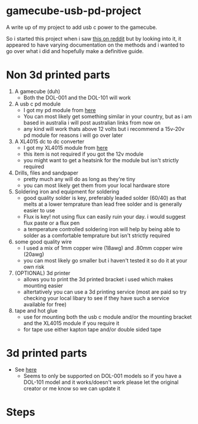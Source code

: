 # gamecube-usb-pd-project
A write up of my project to add usb c power to the gamecube.


So i started this project when i saw [this on reddit](https://www.reddit.com/r/Gamecube/comments/sf5h0c/no_more_bulky_power_brick_welcome_to_2022_with/) but by looking into it, it appeared to have varying documentation on the methods and i wanted to go over what i did and hopefully make a definitive guide.


# Non 3d printed parts
1. A gamecube (duh)
    - Both the DOL-001 and the DOL-101 will work
2. A usb c pd module
    - I got my pd module from [here](https://www.ebay.com.au/itm/325333680483)
    - You can most likely get something similar in your country, but as i am based in australia i will post australian links from now on
    - any kind will work thats above 12 volts but i recommend a 15v-20v pd module for reasons i will go over later
3. A XL4015 dc to dc converter
    - I got my XL4015 module from [here](https://www.ebay.com.au/itm/304733979710)
    - this item is not required if you got the 12v module
    - you might want to get a heatsink for the module but isn't strictly required
4. Drills, files and sandpaper
    - pretty much any will do as long as they're tiny
    - you can most likely get them from your local hardware store
5. Soldering iron and equipment for soldering
    - good quality solder is key, preferably leaded solder (60/40) as that melts at a lower temprature than lead free solder and is generally easier to use
    - Flux is key! not using flux can easily ruin your day. i would suggest flux paste or a flux pen
    - a temperature controlled soldering iron will help by being able to solder as a comfortable temprature but isn't strictly required
6. some good quality wire
    - I used a mix of 1mm copper wire (18awg) and .80mm copper wire (20awg)
    - you can most likely go smaller but i haven't tested it so do it at your own risk
7. (OPTIONAL) 3d printer
    - allows you to print the 3d printed bracket i used which makes mounting easier
    - altertatively you can use a 3d printing service (most are paid so try checking your local libary to see if they have such a service available for free)
8. tape and hot glue
    - use for mounting both the usb c module and/or the mounting bracket and the XL4015 module if you require it
    - for tape use either kapton tape and/or double sided tape

# 3d printed parts
- See [here](https://github.com/MethodOrMadness/GC-USB-C)
    - Seems to only be supported on DOL-001 models so if you have a DOL-101 model and it works/doesn't work please let the original creator or me know so we can update it

# Steps
